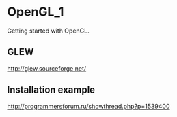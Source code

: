 # OpenGL_1

Getting started with OpenGL.

## GLEW
http://glew.sourceforge.net/

## Installation example
http://programmersforum.ru/showthread.php?p=1539400
